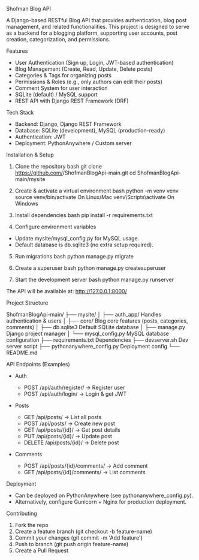 Shofman Blog API

A Django-based RESTful Blog API that provides authentication, blog post management, and related functionalities. This project is designed to serve as a backend for a blogging platform, supporting user accounts, post creation, categorization, and permissions.


 Features
- User Authentication (Sign up, Login, JWT-based authentication)
- Blog Management (Create, Read, Update, Delete posts)
- Categories & Tags for organizing posts
- Permissions & Roles (e.g., only authors can edit their posts)
- Comment System for user interaction
- SQLite (default) / MySQL support
- REST API with Django REST Framework (DRF)


 Tech Stack
- Backend: Django, Django REST Framework
- Database: SQLite (development), MySQL (production-ready)
- Authentication: JWT
- Deployment: PythonAnywhere / Custom server


 Installation & Setup
 1. Clone the repository 
 bash
 git clone https://github.com/<your-username>/ShofmanBlogApi-main.git
 cd ShofmanBlogApi-main/mysite


 2. Create & activate a virtual environment
bash
python -m venv venv
source venv/bin/activate    On Linux/Mac
venv\Scripts\activate       On Windows

 3. Install dependencies
bash
pip install -r requirements.txt

 4. Configure environment variables
- Update mysite/mysql_config.py for MySQL usage.
- Default database is db.sqlite3 (no extra setup required).

 5. Run migrations
bash
python manage.py migrate


 6. Create a superuser
bash
python manage.py createsuperuser


 7. Start the development server
bash
python manage.py runserver


The API will be available at: http://127.0.0.1:8000/


 Project Structure

ShofmanBlogApi-main/
├── mysite/
│   ├── auth_app/         Handles authentication & users
│   ├── core/             Blog core features (posts, categories, comments)
│   ├── db.sqlite3        Default SQLite database
│   ├── manage.py         Django project manager
│   └── mysql_config.py   MySQL database configuration
├── requirements.txt      Dependencies
├── devserver.sh          Dev server script
├── pythonanywhere_config.py  Deployment config
└── README.md


 API Endpoints (Examples)

- Auth
  - POST /api/auth/register/ → Register user
  - POST /api/auth/login/ → Login & get JWT

- Posts
  - GET /api/posts/ → List all posts
  - POST /api/posts/ → Create new post
  - GET /api/posts/{id}/ → Get post details
  - PUT /api/posts/{id}/ → Update post
  - DELETE /api/posts/{id}/ → Delete post

- Comments
  - POST /api/posts/{id}/comments/ → Add comment
  - GET /api/posts/{id}/comments/ → List comments


 Deployment

- Can be deployed on PythonAnywhere (see pythonanywhere_config.py).
- Alternatively, configure Gunicorn + Nginx for production deployment.

 Contributing

1. Fork the repo
2. Create a feature branch (git checkout -b feature-name)
3. Commit your changes (git commit -m 'Add feature')
4. Push to branch (git push origin feature-name)
5. Create a Pull Request



